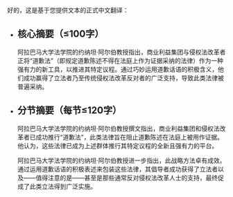 好的，这是基于您提供文本的正式中文翻译：

*   ## 核心摘要（≤100字）
    阿拉巴马大学法学院的约纳坦·阿尔伯教授指出，商业利益集团与侵权法改革者正将“道歉法”（即规定道歉陈述不得在法庭上作为证据采纳的法律）作为一种强有力的新工具，以推进其特定议程。通过巧妙运用道歉话语的积极含义，他们成功赢得了立法者乃至传统侵权法改革反对者的广泛支持，导致此类法律被普遍采纳。

*   ## 分节摘要（每节≤120字）
    阿拉巴马大学法学院的约纳坦·阿尔伯教授撰文指出，商业利益集团和侵权法改革者已成功推行“道歉法”，此类法律旨在阻止道歉陈述在法庭上被用作证据。他认为，这些法律已成为上述群体推行其特定议程的全新且强有力的平台。

    阿拉巴马大学法学院的约纳坦·阿尔伯教授进一步指出，此战略方法卓有成效。通过运用道歉话语的积极表述来包装这些法律，其倡导者成功获得了立法者以及——值得注意的是——甚至是那些通常反对侵权法改革人士的支持，最终促成了此类立法得到广泛实施。